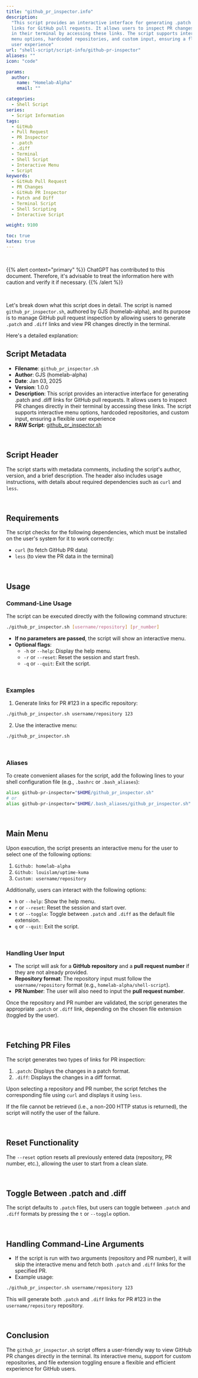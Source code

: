 ```yaml
---
title: "github_pr_inspector.info"
description:
  "This script provides an interactive interface for generating .patch and .diff
  links for GitHub pull requests. It allows users to inspect PR changes directly
  in their terminal by accessing these links. The script supports interactive
  menu options, hardcoded repositories, and custom input, ensuring a flexible
  user experience"
url: "shell-script/script-info/github-pr-inspector"
aliases: ""
icon: "code"

params:
  author:
    name: "Homelab-Alpha"
    email: ""

categories:
  - Shell Script
series:
  - Script Information
tags:
  - GitHub
  - Pull Request
  - PR Inspector
  - .patch
  - .diff
  - Terminal
  - Shell Script
  - Interactive Menu
  - Script
keywords:
  - GitHub Pull Request
  - PR Changes
  - GitHub PR Inspector
  - Patch and Diff
  - Terminal Script
  - Shell Scripting
  - Interactive Script

weight: 9100

toc: true
katex: true
---
```


<br />

{{% alert context="primary" %}}
ChatGPT has contributed to this document. Therefore, it's advisable to treat the
information here with caution and verify it if necessary. {{% /alert %}}

<br />

Let's break down what this script does in detail. The script is named
`github_pr_inspector.sh`, authored by GJS (homelab-alpha), and its purpose is to
manage GitHub pull request inspection by allowing users to generate `.patch` and
`.diff` links and view PR changes directly in the terminal.

Here's a detailed explanation:

## Script Metadata

- **Filename**: `github_pr_inspector.sh`
- **Author**: GJS (homelab-alpha)
- **Date**: Jan 03, 2025
- **Version**: 1.0.0
- **Description**: This script provides an interactive interface for generating
  .patch and .diff links for GitHub pull requests. It allows users to inspect PR
  changes directly in their terminal by accessing these links. The script
  supports interactive menu options, hardcoded repositories, and custom input,
  ensuring a flexible user experience
- **RAW Script**: [github_pr_inspector.sh]

<br />

## Script Header

The script starts with metadata comments, including the script's author,
version, and a brief description. The header also includes usage instructions,
with details about required dependencies such as `curl` and `less`.

<br />

## Requirements

The script checks for the following dependencies, which must be installed on the
user's system for it to work correctly:

- `curl` (to fetch GitHub PR data)
- `less` (to view the PR data in the terminal)

<br />

## Usage

### Command-Line Usage

The script can be executed directly with the following command structure:

```bash
./github_pr_inspector.sh [username/repository] [pr_number]
```

- **If no parameters are passed**, the script will show an interactive menu.
- **Optional flags**:
  - `-h` or `--help`: Display the help menu.
  - `-r` or `--reset`: Reset the session and start fresh.
  - `-q` or `--quit`: Exit the script.

<br />

### Examples

1. Generate links for PR #123 in a specific repository:

```bash
./github_pr_inspector.sh username/repository 123
```

2. Use the interactive menu:

```bash
./github_pr_inspector.sh
```

<br />

### Aliases

To create convenient aliases for the script, add the following lines to your
shell configuration file (e.g., `.bashrc` or `.bash_aliases`):

```bash
alias github-pr-inspector="$HOME/github_pr_inspector.sh"
# or
alias github-pr-inspector="$HOME/.bash_aliases/github_pr_inspector.sh"
```

<br />

## Main Menu

Upon execution, the script presents an interactive menu for the user to select
one of the following options:

1. `Github: homelab-alpha`
2. `Github: louislam/uptime-kuma`
3. `Custom: username/repository`

Additionally, users can interact with the following options:

- `h` or `--help`: Show the help menu.
- `r` or `--reset`: Reset the session and start over.
- `t` or `--toggle`: Toggle between `.patch` and `.diff` as the default file
  extension.
- `q` or `--quit`: Exit the script.

<br />

### Handling User Input

- The script will ask for a **GitHub repository** and a **pull request number**
  if they are not already provided.
- **Repository format**: The repository input must follow the
  `username/repository` format (e.g., `homelab-alpha/shell-script`).
- **PR Number**: The user will also need to input the **pull request number**.

Once the repository and PR number are validated, the script generates the
appropriate `.patch` or `.diff` link, depending on the chosen file extension
(toggled by the user).

<br />

## Fetching PR Files

The script generates two types of links for PR inspection:

1. `.patch`: Displays the changes in a patch format.
2. `.diff`: Displays the changes in a diff format.

Upon selecting a repository and PR number, the script fetches the corresponding
file using `curl` and displays it using `less`.

If the file cannot be retrieved (i.e., a non-200 HTTP status is returned), the
script will notify the user of the failure.

<br />

## Reset Functionality

The `--reset` option resets all previously entered data (repository, PR number,
etc.), allowing the user to start from a clean slate.

<br />

## Toggle Between .patch and .diff

The script defaults to `.patch` files, but users can toggle between `.patch` and
`.diff` formats by pressing the `t` or `--toggle` option.

<br />

## Handling Command-Line Arguments

- If the script is run with two arguments (repository and PR number), it will
  skip the interactive menu and fetch both `.patch` and `.diff` links for the
  specified PR.
- Example usage:

```bash
./github_pr_inspector.sh username/repository 123
```

This will generate both `.patch` and `.diff` links for PR #123 in the
`username/repository` repository.

<br />

## Conclusion

The `github_pr_inspector.sh` script offers a user-friendly way to view GitHub PR
changes directly in the terminal. Its interactive menu, support for custom
repositories, and file extension toggling ensure a flexible and efficient
experience for GitHub users.

[github_pr_inspector.sh]:
  https://raw.githubusercontent.com/homelab-alpha/shell-script/main/scripts/github_pr_inspector.sh
